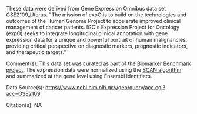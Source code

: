 These data were derived from Gene Expression Omnibus data set GSE2109_Uterus. "The mission of expO is to build on the technologies and outcomes of the Human Genome Project to accelerate improved clinical management of cancer patients. IGC's Expression Project for Oncology (expO) seeks to integrate longitudinal clinical annotation with gene expression data for a unique and powerful portrait of human malignancies, providing critical perspective on diagnostic markers, prognostic indicators, and therapeutic targets."

Comment(s): This data set was curated as part of the [Biomarker Benchmark project](https://osf.io/ssk3t/). The expression data were normalized using the [SCAN algorithm](https://bioconductor.org/packages/release/bioc/html/SCAN.UPC.html) and summarized at the gene level using Ensembl identifiers.

Data Source(s): https://www.ncbi.nlm.nih.gov/geo/query/acc.cgi?acc=GSE2109

Citation(s): NA

